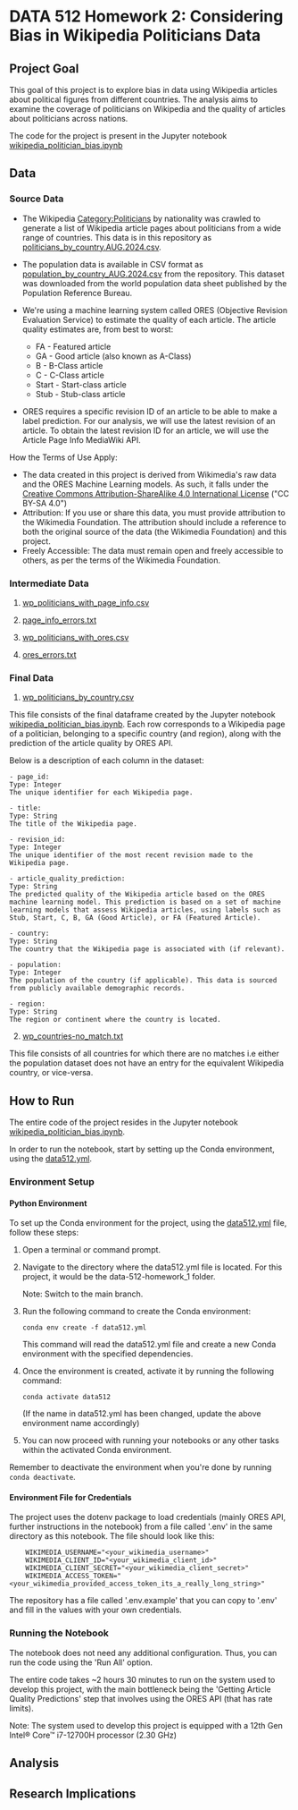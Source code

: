 # DATA 512 Homework 2: Considering Bias in Wikipedia Politicians Data

## Project Goal

This goal of this project is to explore bias in data using Wikipedia articles about political figures from different countries. The analysis aims to examine the coverage of politicians on Wikipedia and the quality of articles about politicians across nations. 

The code for the project is present in the Jupyter notebook [wikipedia_politician_bias.ipynb](wikipedia_politician_bias.ipynb)

## Data

### Source Data

- The Wikipedia [Category:Politicians](https://en.wikipedia.org/wiki/Category:Politicians_by_nationality) by nationality was crawled to generate a list of Wikipedia article pages about politicians from a wide range of countries. This data is in this repository as [politicians_by_country.AUG.2024.csv](./politicians_by_country_AUG.2024.csv).

- The population data is available in CSV format as [population_by_country_AUG.2024.csv](./population_by_country_AUG.2024.csv) from the repository. This dataset was downloaded from the world population data sheet published by the Population Reference Bureau.

- We're using a machine learning system called ORES (Objective Revision Evaluation Service) to estimate the quality of each article. The article quality estimates are, from best to worst:
    - FA - Featured article
    - GA - Good article (also known as A-Class)
    - B - B-Class article
    - C - C-Class article
    - Start - Start-class article
    - Stub - Stub-class article

- ORES requires a specific revision ID of an article to be able to make a label prediction. For our analysis, we will use the latest revision of an article. To obtain the latest revision ID for an article, we will use the Article Page Info MediaWiki API.


How the Terms of Use Apply:
- The data created in this project is derived from Wikimedia's raw data and the ORES Machine Learning models. As such, it falls under the [Creative Commons Attribution-ShareAlike 4.0 International License](https://creativecommons.org/licenses/by-sa/4.0/deed.en) ("CC BY-SA 4.0")
- Attribution: If you use or share this data, you must provide attribution to the Wikimedia Foundation. The attribution should include a reference to both the original source of the data (the Wikimedia Foundation) and this project.
- Freely Accessible: The data must remain open and freely accessible to others, as per the terms of the Wikimedia Foundation.



### Intermediate Data

1. [wp_politicians_with_page_info.csv](./data/wp_politicians_with_page_info.csv)


2. [page_info_errors.txt](./data/page_info_errors.txt)


3. [wp_politicians_with_ores.csv](./data/wp_politicians_with_ores.csv)


4. [ores_errors.txt](./data/ores_errors.txt)



### Final Data

1. [wp_politicians_by_country.csv](./data/wp_politicians_by_country.csv)

This file consists of the final dataframe created by the Jupyter notebook [wikipedia_politician_bias.ipynb](wikipedia_politician_bias.ipynb). Each row corresponds to a Wikipedia page of a politician, belonging to a specific country (and region), along with the prediction of the article quality by ORES API. 

Below is a description of each column in the dataset:

    - page_id:
    Type: Integer
    The unique identifier for each Wikipedia page.

    - title:
    Type: String
    The title of the Wikipedia page.

    - revision_id:
    Type: Integer
    The unique identifier of the most recent revision made to the Wikipedia page.

    - article_quality_prediction:
    Type: String
    The predicted quality of the Wikipedia article based on the ORES machine learning model. This prediction is based on a set of machine learning models that assess Wikipedia articles, using labels such as Stub, Start, C, B, GA (Good Article), or FA (Featured Article).

    - country:
    Type: String
    The country that the Wikipedia page is associated with (if relevant).

    - population:
    Type: Integer
    The population of the country (if applicable). This data is sourced from publicly available demographic records.

    - region:
    Type: String
    The region or continent where the country is located.



2. [wp_countries-no_match.txt](./data/wp_countries-no_match.txt) 

This file consists of all countries for which there are no matches i.e either the population dataset does not have an entry for the equivalent Wikipedia country, or vice-versa.


## How to Run

The entire code of the project resides in the Jupyter notebook [wikipedia_politician_bias.ipynb](wikipedia_politician_bias.ipynb).

In order to run the notebook, start by setting up the Conda environment, using the [data512.yml](data512.yml).


### Environment Setup

#### Python Environment

To set up the Conda environment for the project, using the [data512.yml](data512.yml) file, follow these steps:

1. Open a terminal or command prompt.
2. Navigate to the directory where the data512.yml file is located. For this project, it would be the data-512-homework_1 folder.

    Note: Switch to the main branch.

3. Run the following command to create the Conda environment:

    ```
    conda env create -f data512.yml
    ```

    This command will read the data512.yml file and create a new Conda environment with the specified dependencies.

4. Once the environment is created, activate it by running the following command:

    ```
    conda activate data512
    ```
    (If the name in data512.yml has been changed, update the above environment name accordingly)

5. You can now proceed with running your notebooks or any other tasks within the activated Conda environment.

Remember to deactivate the environment when you're done by running `conda deactivate`.

#### Environment File for Credentials

The project uses the dotenv package to load credentials (mainly ORES API, further instructions in the notebook) from a file called '.env' in the same directory as this notebook. The file should look like this:

```
    WIKIMEDIA_USERNAME="<your_wikimedia_username>"
    WIKIMEDIA_CLIENT_ID="<your_wikimedia_client_id>"
    WIKIMEDIA_CLIENT_SECRET="<your_wikimedia_client_secret>"
    WIKIMEDIA_ACCESS_TOKEN="<your_wikimedia_provided_access_token_its_a_really_long_string>"
```

The repository has a file called '.env.example' that you can copy to '.env' and fill in the values with your own credentials. 


### Running the Notebook

The notebook does not need any additional configuration. Thus, you can run the code using the 'Run All' option.

The entire code takes ~2 hours 30 minutes to run on the system used to develop this project, with the main bottleneck being the 'Getting Article Quality Predictions' step that involves using the ORES API (that has rate limits).

Note: The system used to develop this project is equipped with a 12th Gen Intel® Core™ i7-12700H processor (2.30 GHz)


## Analysis



## Research Implications


